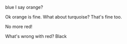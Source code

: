 blue I say
orange?

Ok orange is fine.
What about turquoise?
That's fine too. 

No more red!

What's wrong with red?
Black
